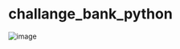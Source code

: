 # challange_bank_python

![image](https://github.com/user-attachments/assets/de752b50-78d9-44d1-8519-7dba6f71ba82)
